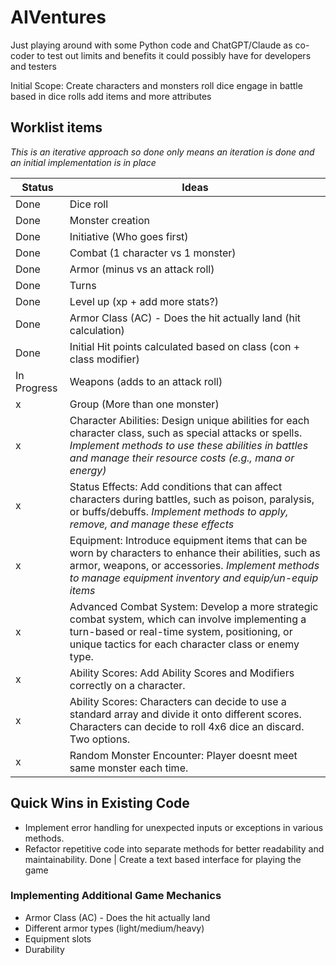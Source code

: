 # AIVentures

Just playing around with some Python code and ChatGPT/Claude as co-coder to test out limits and benefits it could possibly have for developers and testers

Initial Scope:
Create characters and monsters
roll dice
engage in battle based in dice rolls
add items and more attributes

## Worklist items ##
_This is an iterative approach so done only means an iteration is done and an initial implementation is in place_


Status | Ideas
-------| ------
Done | Dice roll
Done | Monster creation
Done | Initiative (Who goes first)
Done | Combat (1 character vs 1 monster)
Done | Armor (minus vs an attack roll)
Done | Turns
Done | Level up (xp + add more stats?)
Done | Armor Class (AC) - Does the hit actually land (hit calculation)
Done | Initial Hit points calculated based on class (con + class modifier)
In Progress | Weapons (adds to an attack roll)
 x | Group (More than one monster)
 x | Character Abilities: Design unique abilities for each character class, such as special attacks or spells. _Implement methods to use these abilities in battles and manage their resource costs (e.g., mana or energy)_
 x | Status Effects: Add conditions that can affect characters during battles, such as poison, paralysis, or buffs/debuffs. _Implement methods to apply, remove, and manage these effects_
 x | Equipment: Introduce equipment items that can be worn by characters to enhance their abilities, such as armor, weapons, or accessories. _Implement methods to manage equipment inventory and equip/un-equip items_
 x | Advanced Combat System: Develop a more strategic combat system, which can involve implementing a turn-based or real-time system, positioning, or unique tactics for each character class or enemy type.
 x | Ability Scores: Add Ability Scores and Modifiers correctly on a character.
 x | Ability Scores: Characters can decide to use a standard array and divide it onto different scores. Characters can decide to roll 4x6 dice an discard.  Two options.
 x | Random Monster Encounter: Player doesnt meet same monster each time.

## Quick Wins in Existing Code ##
* Implement error handling for unexpected inputs or exceptions in various methods.
* Refactor repetitive code into separate methods for better readability and maintainability.
Done | Create a text based interface for playing the game


### Implementing Additional Game Mechanics ###
* Armor Class (AC) - Does the hit actually land
* Different armor types (light/medium/heavy)
* Equipment slots
* Durability
